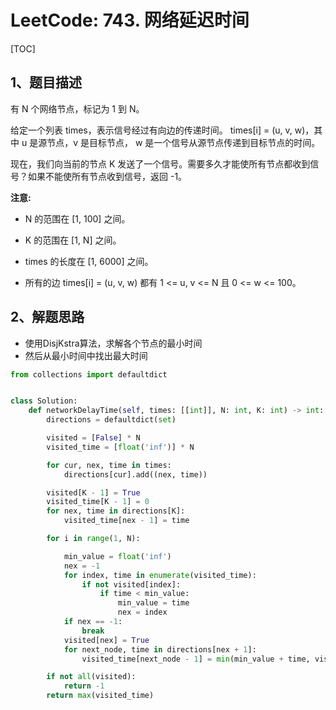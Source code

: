 # LeetCode: 743. 网络延迟时间

[TOC]

## 1、题目描述

有 N 个网络节点，标记为 1 到 N。

给定一个列表 times，表示信号经过有向边的传递时间。 times[i] = (u, v, w)，其中 u 是源节点，v 是目标节点， w 是一个信号从源节点传递到目标节点的时间。

现在，我们向当前的节点 K 发送了一个信号。需要多久才能使所有节点都收到信号？如果不能使所有节点收到信号，返回 -1。

**注意:**

- N 的范围在 [1, 100] 之间。

- K 的范围在 [1, N] 之间。

- times 的长度在 [1, 6000] 之间。

- 所有的边 times[i] = (u, v, w) 都有 1 <= u, v <= N 且 0 <= w <= 100。

## 2、解题思路

- 使用DisjKstra算法，求解各个节点的最小时间
- 然后从最小时间中找出最大时间



```python
from collections import defaultdict


class Solution:
    def networkDelayTime(self, times: [[int]], N: int, K: int) -> int:
        directions = defaultdict(set)

        visited = [False] * N
        visited_time = [float('inf')] * N

        for cur, nex, time in times:
            directions[cur].add((nex, time))

        visited[K - 1] = True
        visited_time[K - 1] = 0
        for nex, time in directions[K]:
            visited_time[nex - 1] = time

        for i in range(1, N):

            min_value = float('inf')
            nex = -1
            for index, time in enumerate(visited_time):
                if not visited[index]:
                    if time < min_value:
                        min_value = time
                        nex = index
            if nex == -1:
                break
            visited[nex] = True
            for next_node, time in directions[nex + 1]:
                visited_time[next_node - 1] = min(min_value + time, visited_time[next_node - 1])

        if not all(visited):
            return -1
        return max(visited_time)
```

